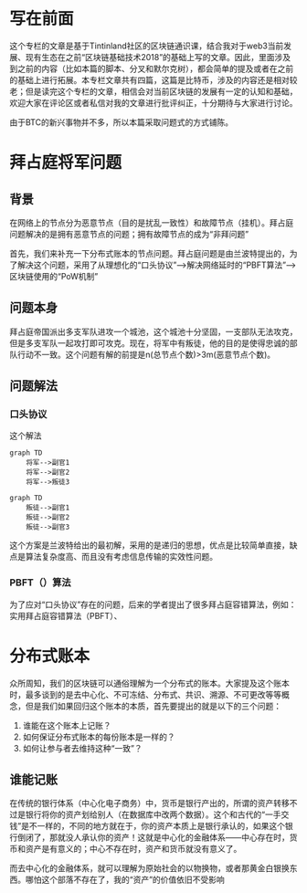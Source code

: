 # 写在前面

这个专栏的文章是基于Tintinland社区的区块链通识课，结合我对于web3当前发展、现有生态在之前“区块链基础技术2018”的基础上写的文章。因此，里面涉及到之前的内容（比如本篇的脚本、分叉和默尔克树），都会简单的提及或者在之前的基础上进行拓展。本专栏文章共有四篇，这篇是比特币，涉及的内容还是相对较老；但是读完这个专栏的文章，相信会对当前区块链的发展有一定的认知和基础，欢迎大家在评论区或者私信对我的文章进行批评纠正，十分期待与大家进行讨论。

由于BTC的新兴事物并不多，所以本篇采取问题式的方式铺陈。

# 拜占庭将军问题

## 背景

在网络上的节点分为恶意节点（目的是扰乱一致性）和故障节点（挂机）。拜占庭问题解决的是拥有恶意节点的问题；拥有故障节点的成为“非拜问题”

首先，我们来补充一下分布式账本的节点问题。拜占庭问题是由兰波特提出的，为了解决这个问题，采用了从理想化的“口头协议”-->解决网络延时的“PBFT算法”-->区块链使用的“PoW机制”

## 问题本身

拜占庭帝国派出多支军队进攻一个城池，这个城池十分坚固，一支部队无法攻克，但是多支军队一起攻打即可攻克。现在，将军中有叛徒，他的目的是使得忠诚的部队行动不一致。这个问题有解的前提是n(总节点个数)>3m(恶意节点个数)。

## 问题解法

### 口头协议

这个解法

```mermaid
graph TD
    将军-->副官1
    将军-->副官2
    将军-->叛徒3
```

```mermaid
graph TD
    叛徒-->副官1
    叛徒-->副官2
    叛徒-->副官3
```





这个方案是兰波特给出的最初解，采用的是递归的思想，优点是比较简单直接，缺点是算法复杂度高、而且没有考虑信息传输的实效性问题。

### PBFT（）算法

为了应对“口头协议”存在的问题，后来的学者提出了很多拜占庭容错算法，例如：实用拜占庭容错算法（PBFT）、

# 分布式账本

众所周知，我们的区块链可以通俗理解为一个分布式的账本。大家提及这个账本时，最多谈到的是去中心化、不可冻结、分布式、共识、溯源、不可更改等等概念，但是我们如果回归这个账本的本质，首先要提出的就是以下的三个问题：

1. 谁能在这个账本上记账？
2. 如何保证分布式账本的每份账本是一样的？
3. 如何让参与者去维持这种“一致”？

## 谁能记账

在传统的银行体系（中心化电子商务）中，货币是银行产出的，所谓的资产转移不过是银行将你的资产划给别人（在数据库中改两个数据）。这个和古代的“一手交钱”是不一样的，不同的地方就在于，你的资产本质上是银行承认的，如果这个银行倒闭了，那就没人承认你的资产！这就是中心化的金融体系——中心存在时，货币和资产是有意义的；中心不存在时，资产和货币就没有意义了。

而去中心化的金融体系，就可以理解为原始社会的以物换物，或者那黄金白银换东西。哪怕这个部落不存在了，我的“资产”的价值依旧不受影响